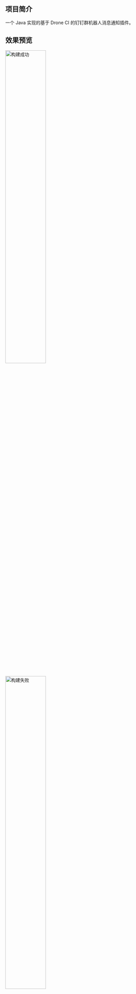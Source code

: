 ## 项目简介

一个 Java 实现的基于 Drone CI 的钉钉群机器人消息通知插件。


## 效果预览
<img src="http://www.jpldx.com:2020/dingtalk-build-success.png" alt="构建成功" width = "50%" height = "50%" />
<img src="http://www.jpldx.com:2020/dingtalk-build-failure.png" alt="构建失败" width = "50%" height = "50%" />


## 使用方法
你可以在 [Drone CI](https://www.drone.io/) 的 pipeline 文件里通过如下配置使用它：
```yaml
steps:
  - name: dingtalk
    pull: if-not-exists
    image: jpldx/drone-plugin-dingtalk-message
    settings:
      access_token: ${your_access_token}
    when:
      status:
        - failure
        - success
```
## 相关地址
[Docker Hub](https://hub.docker.com/r/jpldx/drone-plugin-dingtalk-message)

## 注意
- 暂时只支持钉钉群机器人 `markdown` 消息类型。
- 暂不支持钉钉群机器人安全设置中的 `自定义关键词` 和 `加签` 方式。
- 暂不支持参数自定义，如：通知标题、字体颜色、LOGO等。
- Docker 镜像不够轻量(100M)，后续考虑使用 Go 实现。